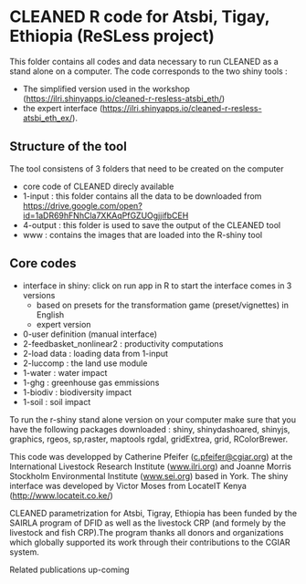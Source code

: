 # CLEANED R code for Atsbi, Tigay, Ethiopia (ReSLess project) 

This folder contains all codes and data necessary to run CLEANED as a stand alone on a computer. The code corresponds to the two shiny tools : 
* The simplified version used in the workshop (https://ilri.shinyapps.io/cleaned-r-resless-atsbi_eth/)
* the expert interface (https://ilri.shinyapps.io/cleaned-r-resless-atsbi_eth_ex/). 

## Structure of the tool 
The tool consistens of 3 folders that need to be created on the computer 
* core code of CLEANED direcly available
* 1-input : this folder contains all the data to be downloaded from https://drive.google.com/open?id=1aDR69hFNhCla7XKAqPfGZUOgjjifbCEH
* 4-output : this folder is used to save the output of the CLEANED tool 
* www : contains the images that are loaded into the R-shiny tool 

## Core codes 
* interface in shiny: click on run app in R to start the interface comes in 3 versions 
  + based on presets for the transformation game (preset/vignettes) in English
  + expert version
* 0-user definition (manual interface)
* 2-feedbasket_nonlinear2 : productivity computations
* 2-load data : loading data from 1-input
* 2-luccomp : the land use module
* 1-water : water impact
* 1-ghg : greenhouse gas emmissions
* 1-biodiv : biodiversity impact
* 1-soil : soil impact

To run the r-shiny stand alone version on your computer make sure that you have the following packages downloaded : 
shiny, shinydashoared, shinyjs, graphics, rgeos, sp,raster, maptools rgdal, gridExtrea, grid, RColorBrewer.

This code was developped by Catherine Pfeifer (c.pfeifer@cgiar.org) at the International Livestock Research Institute  (www.ilri.org) and Joanne Morris Stockholm Environmental Institute (www.sei.org) based in York. 
The shiny interface was developed by Victor Moses from LocateIT Kenya (http://www.locateit.co.ke/) 

CLEANED parametrization for Atsbi, Tigray, Ethiopia has been funded by the SAIRLA program of DFID as well as the livestock CRP (and formely by the livestock and fish CRP).The program thanks all donors and organizations which globally supported its work through their contributions to the CGIAR system.


Related publications 
up-coming
